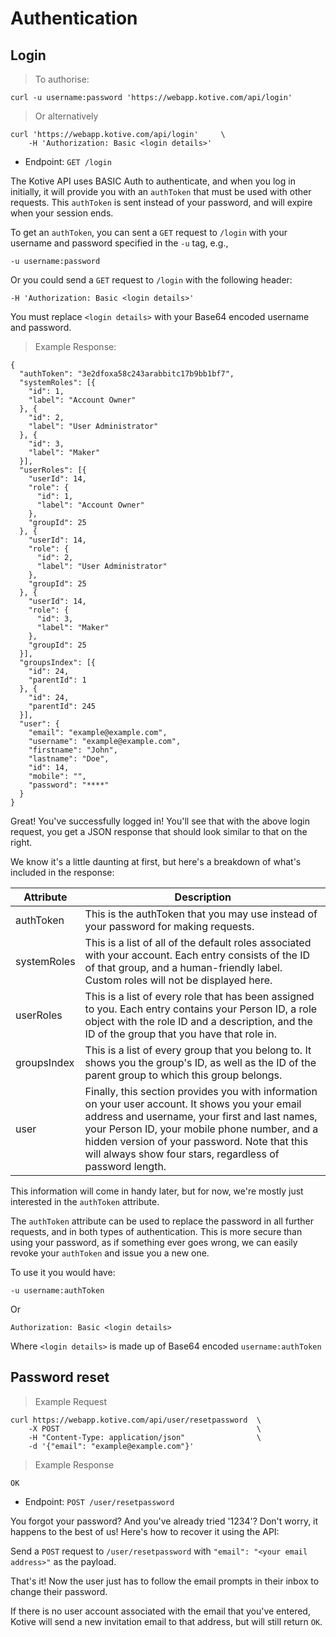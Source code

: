 # Authentication

## Login

> To authorise:

```cURL
curl -u username:password 'https://webapp.kotive.com/api/login'
```

> Or alternatively

```cURL
curl 'https://webapp.kotive.com/api/login'     \
	-H 'Authorization: Basic <login details>'
```

* Endpoint: `GET /login`

The Kotive API uses BASIC Auth to authenticate, and when you log in initially, it will provide you with an `authToken` that must be used with other requests. This `authToken` is sent instead of your password, and will expire when your session ends.

To get an `authToken`, you can sent a `GET` request to `/login` with your username and password specified in the `-u` tag, e.g.,

`-u username:password`

Or you could send a `GET` request to `/login` with the following header:

`-H 'Authorization: Basic <login details>'`

<aside class="notice">
You must replace <code>&lt;login details&gt;</code> with your Base64 encoded username and password.
</aside>






> Example Response:

```cURL
{
  "authToken": "3e2dfoxa58c243arabbitc17b9bb1bf7",
  "systemRoles": [{
    "id": 1,
    "label": "Account Owner"
  }, {
    "id": 2,
    "label": "User Administrator"
  }, {
    "id": 3,
    "label": "Maker"
  }],
  "userRoles": [{
    "userId": 14,
    "role": {
      "id": 1,
      "label": "Account Owner"
    },
    "groupId": 25
  }, {
    "userId": 14,
    "role": {
      "id": 2,
      "label": "User Administrator"
    },
    "groupId": 25
  }, {
    "userId": 14,
    "role": {
      "id": 3,
      "label": "Maker"
    },
    "groupId": 25
  }],
  "groupsIndex": [{
    "id": 24,
    "parentId": 1
  }, {
    "id": 24,
    "parentId": 245
  }],
  "user": {
    "email": "example@example.com",
    "username": "example@example.com",
    "firstname": "John",
    "lastname": "Doe",
    "id": 14,
    "mobile": "",
    "password": "****"
  }
}
```

Great! You've successfully logged in! You'll see that with the above login request, you get a JSON response that should look similar to that on the right.

We know it's a little daunting at first, but here's a breakdown of what's included in the response:

Attribute | Description
-----------|------------
authToken  | This is the authToken that you may use instead of your password for making requests.
systemRoles | This is a list of all of the default roles associated with your account. Each entry consists of the ID of that group, and a human-friendly label. Custom roles will not be displayed here.
userRoles | This is a list of every role that has been assigned to you. Each entry contains your Person ID, a role object with the role ID and a description, and the ID of the group that you have that role in.
groupsIndex | This is a list of every group that you belong to. It shows you the group's ID, as well as the ID of the parent group to which this group belongs.
user | Finally, this section provides you with information on your user account. It shows you your email address and username, your first and last names, your Person ID, your mobile phone number, and a hidden version of your password. Note that this will always show four stars, regardless of password length.

This information will come in handy later, but for now, we're mostly just interested in the `authToken` attribute.

The `authToken` attribute can be used to replace the password in all further requests, and in both types of authentication. This is more secure than using your password, as if something ever goes wrong, we can easily revoke your `authToken` and issue you a new one.

To use it you would have:

`-u username:authToken`

Or

`Authorization: Basic <login details>`

Where `<login details>` is made up of Base64 encoded `username:authToken`

## Password reset

> Example Request

```cURL
curl https://webapp.kotive.com/api/user/resetpassword  \
	-X POST                                            \
	-H "Content-Type: application/json"                \
	-d '{"email": "example@example.com"}' 
```

> Example Response

```cURL
OK
```

* Endpoint: `POST /user/resetpassword`

You forgot your password? And you've already tried '1234'? Don't worry, it happens to the best of us! Here's how to recover it using the API:

Send a `POST` request to `/user/resetpassword` with `"email": "<your email address>"` as the payload.

That's it! Now the user just has to follow the email prompts in their inbox to change their password.

<aside class="notice">
If there is no user account associated with the email that you've entered, Kotive will send a new invitation email to that address, but will still return <code>OK</code>.
</aside>
